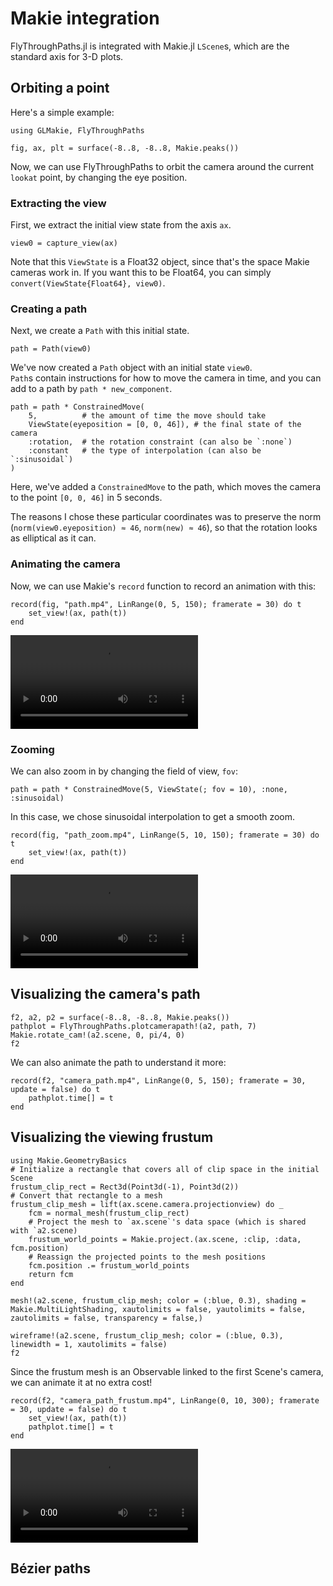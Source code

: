# Makie integration

FlyThroughPaths.jl is integrated with Makie.jl `LScene`s, which are 
the standard axis for 3-D plots.

## Orbiting a point

Here's a simple example:

```@example simple
using GLMakie, FlyThroughPaths

fig, ax, plt = surface(-8..8, -8..8, Makie.peaks())
```

Now, we can use FlyThroughPaths to orbit the camera around the 
current `lookat` point, by changing the eye position.

### Extracting the view

First, we extract the initial view state from the axis `ax`.

```@example simple
view0 = capture_view(ax)
```
Note that this `ViewState` is a Float32 object, since that's the space
Makie cameras work in.  If you want this to be Float64, you can 
simply `convert(ViewState{Float64}, view0)`.

### Creating a path

Next, we create a `Path` with this initial state.
```@example simple
path = Path(view0)
```
We've now created a `Path` object with an initial state `view0`.  
`Path`s contain instructions for how to move the camera in time, and 
you can add to a path by `path * new_component`.

```@example simple
path = path * ConstrainedMove(
    5,          # the amount of time the move should take
    ViewState(eyeposition = [0, 0, 46]), # the final state of the camera
    :rotation,  # the rotation constraint (can also be `:none`)
    :constant   # the type of interpolation (can also be `:sinusoidal`)
)
```
Here, we've added a `ConstrainedMove` to the path, which moves the 
camera to the point `[0, 0, 46]` in 5 seconds.

The reasons I chose these particular coordinates was to preserve the 
norm (`norm(view0.eyeposition) ≈ 46`, `norm(new) ≈ 46`), so that the 
rotation looks as elliptical as it can.

### Animating the camera

Now, we can use Makie's `record` function to record an animation with 
this:
```@example simple
record(fig, "path.mp4", LinRange(0, 5, 150); framerate = 30) do t
    set_view!(ax, path(t))
end
```
![A rotating view of a surface](path.mp4)

### Zooming

We can also zoom in by changing the field of view, `fov`:
```@example simple
path = path * ConstrainedMove(5, ViewState(; fov = 10), :none, :sinusoidal)
```
In this case, we chose sinusoidal interpolation to get a smooth zoom.
```@example simple
record(fig, "path_zoom.mp4", LinRange(5, 10, 150); framerate = 30) do t
    set_view!(ax, path(t))
end
```
![A zooming view of a surface](path_zoom.mp4)

## Visualizing the camera's path

```@example simple
f2, a2, p2 = surface(-8..8, -8..8, Makie.peaks())
pathplot = FlyThroughPaths.plotcamerapath!(a2, path, 7)
Makie.rotate_cam!(a2.scene, 0, pi/4, 0)
f2
```

We can also animate the path to understand it more:
```@example simple
record(f2, "camera_path.mp4", LinRange(0, 5, 150); framerate = 30, update = false) do t
    pathplot.time[] = t
end
```

## Visualizing the viewing frustum
```@example simple
using Makie.GeometryBasics
# Initialize a rectangle that covers all of clip space in the initial Scene
frustum_clip_rect = Rect3d(Point3d(-1), Point3d(2))
# Convert that rectangle to a mesh
frustum_clip_mesh = lift(ax.scene.camera.projectionview) do _
    fcm = normal_mesh(frustum_clip_rect)
    # Project the mesh to `ax.scene`'s data space (which is shared with `a2.scene)
    frustum_world_points = Makie.project.(ax.scene, :clip, :data, fcm.position)
    # Reassign the projected points to the mesh positions
    fcm.position .= frustum_world_points
    return fcm
end

mesh!(a2.scene, frustum_clip_mesh; color = (:blue, 0.3), shading = Makie.MultiLightShading, xautolimits = false, yautolimits = false, zautolimits = false, transparency = false,)

wireframe!(a2.scene, frustum_clip_mesh; color = (:blue, 0.3), linewidth = 1, xautolimits = false)
f2
```
Since the frustum mesh is an Observable linked to the first Scene's camera, we can animate it at no extra cost!
```@example simple
record(f2, "camera_path_frustum.mp4", LinRange(0, 10, 300); framerate = 30, update = false) do t
    set_view!(ax, path(t))
    pathplot.time[] = t
end
```
![A constant view of the previous surface and camera system](camera_path_frustum.mp4)

## Bézier paths

